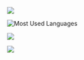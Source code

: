 <!--
**redgreat/redgreat** is a ✨ _special_ ✨ repository because its `README.md` (this file) appears on your GitHub profile.

Here are some ideas to get you started:

- 🔭 I’m currently working on ...
- 🌱 I’m currently learning ...
- 👯 I’m looking to collaborate on ...
- 🤔 I’m looking for help with ...
- 💬 Ask me about ...
- 📫 How to reach me: ...
- 😄 Pronouns: ...
- ⚡ Fun fact: ...
-->
<img src="https://visitor-badge.glitch.me/badge?page_id=redgreat&right_color=red" />

![Most Used Languages](https://github-readme-stats.vercel.app/api/top-langs/?username=redgreat&theme=dark&layout=compact)

![](https://github-readme-stats.vercel.app/api?username=redgreat&show_icons=true&theme=dark&count_private=true)

![](https://activity-graph.herokuapp.com/graph?username=redgreat&theme=github)




